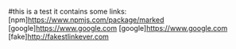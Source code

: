 #this is a test
it contains some links:
[npm]https://www.npmjs.com/package/marked
[google]https://www.google.com
[google]https://www.google.com
[fake]http://fakestlinkever.com